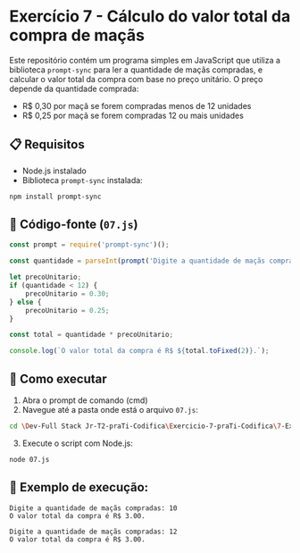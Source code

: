
# Exercício 7 - Cálculo do valor total da compra de maçãs

Este repositório contém um programa simples em JavaScript que utiliza a biblioteca `prompt-sync` para ler a quantidade de maçãs compradas, e calcular o valor total da compra com base no preço unitário. O preço depende da quantidade comprada:

- R$ 0,30 por maçã se forem compradas menos de 12 unidades  
- R$ 0,25 por maçã se forem compradas 12 ou mais unidades

## 📋 Requisitos

- Node.js instalado  
- Biblioteca `prompt-sync` instalada:
```bash
npm install prompt-sync
```

## 📄 Código-fonte (`07.js`)
```javascript
const prompt = require('prompt-sync')();

const quantidade = parseInt(prompt('Digite a quantidade de maçãs compradas: '));

let precoUnitario;
if (quantidade < 12) {
    precoUnitario = 0.30;
} else {
    precoUnitario = 0.25;
}

const total = quantidade * precoUnitario;

console.log(`O valor total da compra é R$ ${total.toFixed(2)}.`);
```

## 🚀 Como executar

1. Abra o prompt de comando (cmd)
2. Navegue até a pasta onde está o arquivo `07.js`:
```bash
cd \Dev-Full Stack Jr-T2-praTi-Codifica\Exercicio-7-praTi-Codifica\7-Exercicio-Macas
```
3. Execute o script com Node.js:
```bash
node 07.js
```

## 📌 Exemplo de execução:

```
Digite a quantidade de maçãs compradas: 10  
O valor total da compra é R$ 3.00.
```
```
Digite a quantidade de maçãs compradas: 12  
O valor total da compra é R$ 3.00.
```

